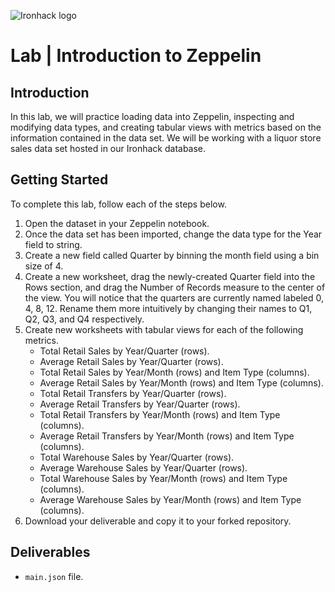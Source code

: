 ![Ironhack logo](https://i.imgur.com/1QgrNNw.png)

# Lab | Introduction to Zeppelin

## Introduction

In this lab, we will practice loading data into Zeppelin, inspecting and modifying data types, and creating tabular views with metrics based on the information contained in the data set. We will be working with a liquor store sales data set hosted in our Ironhack database.

## Getting Started

To complete this lab, follow each of the steps below.

1. Open the dataset in your Zeppelin notebook.
5. Once the data set has been imported, change the data type for the Year field to string.
6. Create a new field called Quarter by binning the month field using a bin size of 4.
7. Create a new worksheet, drag the newly-created Quarter field into the Rows section, and drag the Number of Records measure to the center of the view. You will notice that the quarters are currently named labeled 0, 4, 8, 12. Rename them more intuitively by changing their names to Q1, Q2, Q3, and Q4 respectively.
8. Create new worksheets with tabular views for each of the following metrics.
    - Total Retail Sales by Year/Quarter (rows).
    - Average Retail Sales by Year/Quarter (rows).
    - Total Retail Sales by Year/Month (rows) and Item Type (columns).
    - Average Retail Sales by Year/Month (rows) and Item Type (columns).
    - Total Retail Transfers by Year/Quarter (rows).
    - Average Retail Transfers by Year/Quarter (rows).
    - Total Retail Transfers by Year/Month (rows) and Item Type (columns).
    - Average Retail Transfers by Year/Month (rows) and Item Type (columns).
    - Total Warehouse Sales by Year/Quarter (rows).
    - Average Warehouse Sales by Year/Quarter (rows).
    - Total Warehouse Sales by Year/Month (rows) and Item Type (columns).
    - Average Warehouse Sales by Year/Month (rows) and Item Type (columns).
9. Download your deliverable and copy it to your forked repository.

## Deliverables

- `main.json` file.

